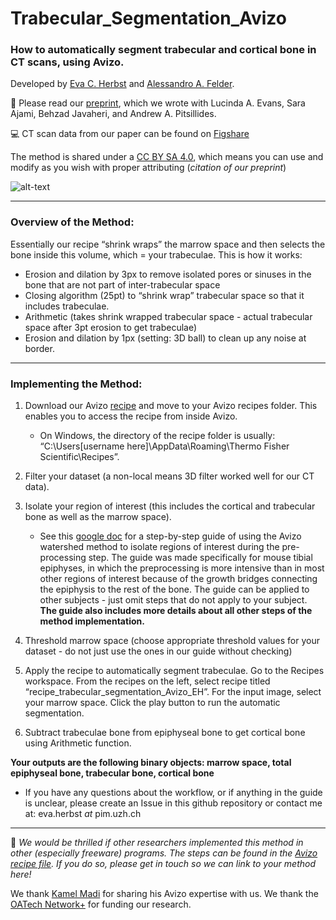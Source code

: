 # Trabecular_Segmentation_Avizo

### How to automatically segment trabecular and cortical bone in CT scans, using Avizo. 
Developed by [Eva C. Herbst](https://github.com/evaherbst) and [Alessandro A. Felder](https://github.com/alessandrofelder). 


:pencil:  Please read our [preprint](https://www.biorxiv.org/content/10.1101/2021.03.02.433409v1), which we wrote with Lucinda A. Evans, Sara Ajami, Behzad Javaheri, and Andrew A. Pitsillides.

:computer: CT scan data from our paper can be found on [Figshare](https://figshare.com/projects/Trabecular_and_Cortical_Bone_Segmentation_Method/99434)

The method is shared under a [CC BY SA 4.0](https://creativecommons.org/licenses/by-sa/4.0/), which means you can use and modify as you wish with proper attributing (*citation of our preprint*)

![alt-text](https://github.com/evaherbst/Trabecular_Segmentation_Avizo/blob/main/trabecular_segmentation_video_EH_CBA_No3_20W.gif)  

____

### Overview of the Method:
 Essentially our recipe “shrink wraps” the marrow space and then selects the bone inside this volume, which = your trabeculae.
 This is how it works:
- Erosion and dilation by 3px to remove isolated pores or sinuses in the bone that are not part of inter-trabecular space
- Closing algorithm (25pt) to “shrink wrap” trabecular space so that it includes trabeculae.
- Arithmetic (takes shrink wrapped trabecular space - actual trabecular space after 3pt erosion to get trabeculae)
- Erosion and dilation by 1px (setting: 3D ball) to clean up any noise at border.

____ 
### Implementing the Method:


1. Download our Avizo [recipe](https://github.com/evaherbst/Trabecular_Segmentation_Avizo/blob/main/recipe_trabecular_segmentation_Avizo_EH.hxrecipe) and move to your Avizo recipes folder. This enables you to access the recipe from inside Avizo.
    * On Windows, the directory of the recipe folder is usually: “C:\Users\[username here]\AppData\Roaming\Thermo Fisher Scientific\Recipes”. 


3. Filter your dataset (a non-local means 3D filter worked well for our CT data).

5. Isolate your region of interest (this includes the cortical and trabecular bone as well as the marrow space). 
   * See this [google doc](https://docs.google.com/document/d/1QbJB_ndeaJYawKlRPiMTbbQOFW05GAi_YtBxxeOHWfc/edit?usp=sharing) for a step-by-step guide of using the Avizo watershed method to isolate regions of interest during the pre-processing step. The guide was made specifically for mouse tibial epiphyses, in which the preprocessing is more intensive than in most other regions of interest because of the growth bridges connecting the epiphysis to the rest of the bone. The guide can be applied to other subjects - just omit steps that do not apply to your subject. **The guide also includes more details about all other steps of the method implementation.**


6. Threshold marrow space (choose appropriate threshold values for your dataset - do not just use the ones in our guide without checking)


8. Apply the recipe to automatically segment trabeculae. Go to the Recipes workspace. From the recipes on the left, select recipe titled “recipe_trabecular_segmentation_Avizo_EH”. For the input image, select your marrow space. Click the play button to run the automatic segmentation.

9. Subtract trabeculae bone from epiphyseal bone to get cortical bone using Arithmetic function.

**Your outputs are the following binary objects: marrow space, total epiphyseal bone, trabecular bone, cortical bone**
  - If you have any questions about the workflow, or if anything in the guide is unclear, please create an Issue in this github repository or contact me at: eva.herbst *at* pim.uzh.ch  

___

:speech_balloon: *We would be thrilled if other researchers implemented this method in other (especially freeware) programs. The steps can be found in the [Avizo recipe file](https://github.com/evaherbst/Trabecular_Segmentation_Avizo/blob/main/recipe_trabecular_segmentation_Avizo_EH.hxrecipe). If you do so, please get in touch so we can link to your method here!*

We thank [Kamel Madi](https://www.linkedin.com/in/kamelmadi/?locale=en_US) for sharing his Avizo expertise with us. We thank the [OATech Network+](https://www.oatechnetwork.org/) for funding our research. 
